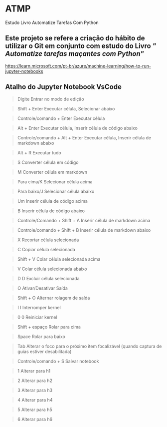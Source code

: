 # ATMP
Estudo Livro Automatize Tarefas Com Python

## Este projeto se refere a criação do hábito de utilizar o Git em conjunto com estudo do Livro _" Automatize tarefas maçantes com Python"_

https://learn.microsoft.com/pt-br/azure/machine-learning/how-to-run-jupyter-notebooks


## Atalho do Jupyter Notebook VsCode

> Digite	Entrar no modo de edição

> Shift + Enter	Executar célula, Selecionar abaixo

> Controle/comando + Enter	Executar célula

> Alt + Enter	Executar célula, Inserir célula de código abaixo

> Controle/comando + Alt + Enter	Executar célula, Inserir célula de markdown abaixo

> Alt + R	Executar tudo

> S	Converter célula em código

> M	Converter célula em markdown

> Para cima/K	Selecionar célula acima

> Para baixo/J	Selecionar célula abaixo

> Um	Inserir célula de código acima

> B	Inserir célula de código abaixo

> Controle/Comando + Shift + A	Inserir célula de markdown acima

> Controle/comando + Shift + B	Inserir célula de markdown abaixo

> X	Recortar célula selecionada

> C	Copiar célula selecionada

> Shift + V	Colar célula selecionada acima

> V	Colar célula selecionada abaixo

> D D	Excluir célula selecionada

> O	Ativar/Desativar Saída

> Shift + O	Alternar rolagem de saída

> I I	Interromper kernel

> 0 0	Reiniciar kernel

> Shift + espaço	Rolar para cima

> Space	Rolar para baixo

> Tab	Alterar o foco para o próximo item focalizável (quando captura de guias estiver desabilitada)

> Controle/comando + S	Salvar notebook

> 1	Alterar para h1
  
> 2	Alterar para h2        

> 3	Alterar para h3

> 4	Alterar para h4

> 5	Alterar para h5

> 6	Alterar para h6
